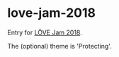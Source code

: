 # love-jam-2018
Entry for [LÖVE Jam 2018](https://itch.io/jam/love2d-jam-2018).

The (optional) theme is 'Protecting'.